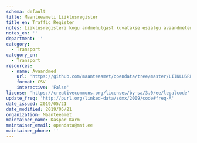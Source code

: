 ```yaml
---
schema: default
title: Maanteeameti Liiklusregister
title_en: Traffic Register
notes: Liiklusregisteri kogu andmehulgast kuvatakse esialgu avaandmetena tehnoülevaatuspunkti seadmete mõõtmistulemusi.
notes_en: ''
department: ''
category:
  - Transport
category_en:
  - Transport
resources:
  - name: Avaandmed
    url: 'https://github.com/maanteeamet/opendata/tree/master/LIIKLUSREGISTER'
    format: CSV
    interactive: 'False'
license: 'https://creativecommons.org/licenses/by-sa/3.0/ee/legalcode'
update_freq: 'http://purl.org/linked-data/sdmx/2009/code#freq-A'
date_issued: 2019/05/21
date_modified: 2019/05/21
organization: Maanteeamet
maintainer_name: Kaspar Karm
maintainer_email: opendata@mnt.ee
maintainer_phone: ''
---
```

